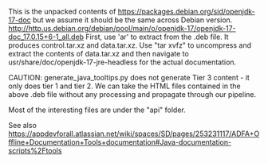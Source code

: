 This is the unpacked contents of https://packages.debian.org/sid/openjdk-17-doc but 
we assume it should be the same across Debian version.
http://http.us.debian.org/debian/pool/main/o/openjdk-17/openjdk-17-doc_17.0.15+6-1_all.deb
First, use 'ar' to extract from the .deb file. It produces control.tar.xz and data.tar.xz. 
Use "tar xvfz" to uncompress and extract the contents of data.tar.xz and then navigate to 
usr/share/doc/openjdk-17-jre-headless for the actual documentation.

CAUTION: generate_java_tooltips.py does not generate Tier 3 content - it only does tier 1 and tier 2. We can 
take the HTML files contained in the above .deb file without any processing and propagate through our pipeline.

Most of the interesting files are under the "api" folder.

See also https://appdevforall.atlassian.net/wiki/spaces/SD/pages/253231117/ADFA+Offline+Documentation+Tools+documentation#Java-documentation-scripts%2Ftools

